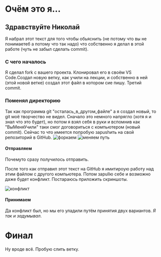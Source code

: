 # Очём это я...
## Здравствуйте Николай
Я набрал этот текст для того чтобы обьяснить (не потому что вы не понимаетеб а потому что так надо) что собственно я делал в этой работе (чуть не забыл сделать commit).
### С чего началось
Я сделал fork с вашего проекта. Клонировал его в своём VS Code.Создал новую ветку, как учили на лекции, и собственно в ней (этой новой ветке) создал этот файл в котором сие пишу. Третий commit.
### Поменял директорию
Так как программа git "осталась_в_другом_файле" а я создал новый, то git моё творчество не видел. Сначало это немного напрягло (хотя я и знал что это будет), но потом я взял себя в руки и вспомнив как "ВыМеняУчили" таки смог договориться с компьютером (новый commit). Сейчас то что имеется попробую заpushить на свой репозиторий в GitHub.
![форкаем](р    )
![меняем путь](2024-08-03_08-55-06.png)


#### Отправляем
Почемуто сразу получилось отправить.

После того как отправил этот текст на GitHub я имитироую работу над этим файлом с другого компьютера. Потом заpullю себе и возможно даже будет конфликт. Постараюсь приложить скриншоты.

![конфликт](2024-08-03_09-59-32.png)


#### Принимаем 
Да конфликт был, но мы его уладили путём принятия двух вариантов. *Я так и задумывал*.

# Финал
Ну вроде всё. Пробую слить ветку.


